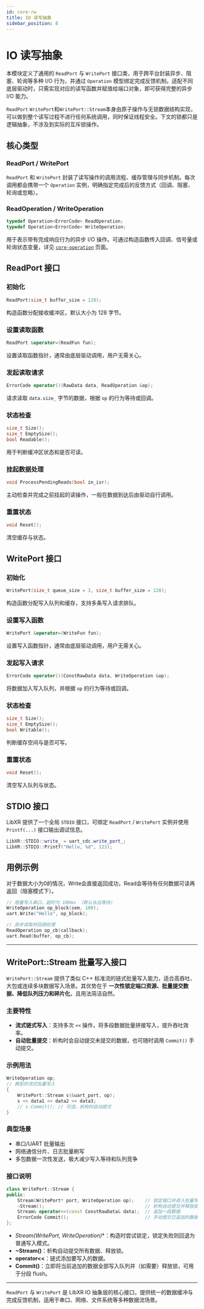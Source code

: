 ```yaml
---
id: core-rw
title: IO 读写抽象
sidebar_position: 8
---
```


# IO 读写抽象

本模块定义了通用的 `ReadPort` 与 `WritePort` 接口类，用于跨平台封装异步、阻塞、轮询等多种 I/O 行为，并通过 `Operation` 模型绑定完成反馈机制。适配不同底层驱动时，只需实现对应的读写函数并赋值给端口对象，即可获得完整的异步 I/O 能力。

`ReadPort` `WritePort`和`WritePort::Stream`本身由原子操作与无锁数据结构实现，可以做到整个读写过程不进行任何系统调用，同时保证线程安全。下文的锁都只是逻辑抽象，不涉及到实际的互斥锁操作。

## 核心类型

### ReadPort / WritePort

`ReadPort` 和 `WritePort` 封装了读写操作的调用流程、缓存管理与同步机制。每次调用都会携带一个 `Operation` 实例，明确指定完成后的反馈方式（回调、阻塞、轮询或忽略）。

### ReadOperation / WriteOperation

```cpp
typedef Operation<ErrorCode> ReadOperation;
typedef Operation<ErrorCode> WriteOperation;
```

用于表示带有完成响应行为的异步 I/O 操作。可通过构造函数传入回调、信号量或轮询状态变量，详见 [`core-operation`](./core-op.md) 页面。

## ReadPort 接口

### 初始化

```cpp
ReadPort(size_t buffer_size = 128);
```

构造函数分配接收缓冲区，默认大小为 128 字节。

### 设置读取函数

```cpp
ReadPort &operator=(ReadFun fun);
```

设置读取函数指针，通常由底层驱动调用，用户无需关心。

### 发起读取请求

```cpp
ErrorCode operator()(RawData data, ReadOperation &op);
```

请求读取 `data.size_` 字节的数据，根据 `op` 的行为等待或回调。

### 状态检查

```cpp
size_t Size();
size_t EmptySize();
bool Readable();
```

用于判断缓冲区状态和是否可读。

### 挂起数据处理

```cpp
void ProcessPendingReads(bool in_isr);
```

主动检查并完成之前挂起的读操作，一般在数据到达后由驱动自行调用。

### 重置状态

```cpp
void Reset();
```

清空缓存与状态。

## WritePort 接口

### 初始化

```cpp
WritePort(size_t queue_size = 3, size_t buffer_size = 128);
```

构造函数分配写入队列和缓存，支持多条写入请求排队。

### 设置写入函数

```cpp
WritePort &operator=(WriteFun fun);
```

设置写入函数指针，通常由底层驱动调用，用户无需关心。

### 发起写入请求

```cpp
ErrorCode operator()(ConstRawData data, WriteOperation &op);
```

将数据加入写入队列，并根据 `op` 的行为等待或回调。

### 状态检查

```cpp
size_t Size();
size_t EmptySize();
bool Writable();
```

判断缓存空间与是否可写。

### 重置状态

```cpp
void Reset();
```

清空写入队列与状态。

## STDIO 接口

LibXR 提供了一个全局 `STDIO` 接口，可绑定 `ReadPort` / `WritePort` 实例并使用 `Printf(...)` 接口输出调试信息。

```cpp
LibXR::STDIO::write_ = uart_cdc.write_port_;
LibXR::STDIO::Printf("Hello, %d", 123);
```

## 用例示例

对于数据大小为0的情况，Write会直接返回成功，Read会等待有任何数据可读再返回（阻塞模式下）。

```cpp
// 阻塞写入串口，超时为 100ms （默认永远等待）
WriteOperation op_block(sem, 100);
uart.Write("Hello", op_block);

// 异步读取并回调处理
ReadOperation op_cb(callback);
uart.Read(buffer, op_cb);
```

---

## WritePort::Stream 批量写入接口

`WritePort::Stream` 提供了类似 C++ 标准流的链式批量写入能力，适合高吞吐、大包或连续多块数据写入场景。其优势在于 **一次性锁定端口资源、批量提交数据、降低队列压力和碎片化**，且用法简洁自然。

### 主要特性

- **流式链式写入**：支持多次 `<<` 操作，将多段数据批量拼接写入，提升吞吐效率。
- **自动批量提交**：析构时会自动提交未提交的数据，也可随时调用 `Commit()` 手动提交。

### 示例用法

```cpp
WriteOperation op;
// 典型的流式批量写入
{
    WritePort::Stream s(&uart_port, op);
    s << data1 << data2 << data3;
    // s.Commit(); // 可选，析构时自动提交
}
```

### 典型场景

- 串口/UART 批量输出
- 网络通信分片、日志批量刷写
- 多包数据一次性发送，极大减少写入等待和队列竞争

### 接口说明

```cpp
class WritePort::Stream {
public:
    Stream(WritePort* port, WriteOperation op);    // 锁定端口并进入批量写模式
    ~Stream();                                     // 析构自动提交并释放锁
    Stream& operator<<(const ConstRawData& data);  // 追加一段数据
    ErrorCode Commit();                            // 手动提交已追加的数据（可选）
};
```

- **Stream(WritePort*, WriteOperation)**：构造时尝试锁定，锁定失败则回退为普通写入模式。
- **~Stream()**：析构自动提交所有数据、释放锁。
- **operator<<**：链式添加要写入的数据。
- **Commit()**：立即将当前追加的数据全部写入队列并（如需要）释放锁，可用于分段 flush。

---

`ReadPort` 与 `WritePort` 是 LibXR IO 抽象层的核心接口，提供统一的数据缓冲与完成反馈机制，适用于串口、网络、文件系统等多种数据流场景。
